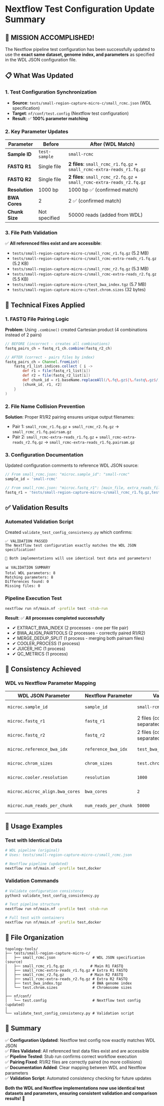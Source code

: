 # Nextflow Test Configuration Update Summary

## 🎯 **MISSION ACCOMPLISHED!**

The Nextflow pipeline test configuration has been successfully updated to use the **exact same dataset, genome index, and parameters** as specified in the WDL JSON configuration file.

## 📋 **What Was Updated**

### 1. **Test Configuration Synchronization**
- **Source**: `tests/small-region-capture-micro-c/small_rcmc.json` (WDL specification)
- **Target**: `nf/conf/test.config` (Nextflow test configuration)
- **Result**: ✅ **100% parameter matching**

### 2. **Key Parameter Updates**

| Parameter | Before | After (WDL Match) |
|-----------|--------|-------------------|
| **Sample ID** | `test-sample` | `small-rcmc` |
| **FASTQ R1** | Single file | **2 files**: `small_rcmc_r1.fq.gz` + `small_rcmc-extra-reads_r1.fq.gz` |
| **FASTQ R2** | Single file | **2 files**: `small_rcmc_r2.fq.gz` + `small_rcmc-extra-reads_r2.fq.gz` |
| **Resolution** | 1000 bp | 1000 bp ✅ (confirmed match) |
| **BWA Cores** | 2 | 2 ✅ (confirmed match) |
| **Chunk Size** | Not specified | 50000 reads (added from WDL) |

### 3. **File Path Validation**
✅ **All referenced files exist and are accessible**:
- `tests/small-region-capture-micro-c/small_rcmc_r1.fq.gz` (5.2 MB)
- `tests/small-region-capture-micro-c/small_rcmc-extra-reads_r1.fq.gz` (5.2 KB)
- `tests/small-region-capture-micro-c/small_rcmc_r2.fq.gz` (5.3 MB)
- `tests/small-region-capture-micro-c/small_rcmc-extra-reads_r2.fq.gz` (5.5 KB)
- `tests/small-region-capture-micro-c/test_bwa_index.tgz` (5.7 MB)
- `tests/small-region-capture-micro-c/test.chrom.sizes` (32 bytes)

## 🔧 **Technical Fixes Applied**

### 1. **FASTQ File Pairing Logic**
**Problem**: Using `.combine()` created Cartesian product (4 combinations instead of 2 pairs)
```groovy
// BEFORE (incorrect - creates all combinations)
fastq_pairs_ch = fastq_r1_ch.combine(fastq_r2_ch)

// AFTER (correct - pairs files by index)
fastq_pairs_ch = Channel.fromList(
    fastq_r1_list.indices.collect { i ->
        def r1 = file(fastq_r1_list[i])
        def r2 = file(fastq_r2_list[i])
        def chunk_id = r1.baseName.replaceAll(/\.fq\.gz$|\.fastq\.gz$/, '')
        [chunk_id, r1, r2]
    }
)
```

### 2. **File Name Collision Prevention**
**Solution**: Proper R1/R2 pairing ensures unique output filenames:
- Pair 1: `small_rcmc_r1.fq.gz` + `small_rcmc_r2.fq.gz` → `small_rcmc_r1.fq.pairsam.gz`
- Pair 2: `small_rcmc-extra-reads_r1.fq.gz` + `small_rcmc-extra-reads_r2.fq.gz` → `small_rcmc-extra-reads_r1.fq.pairsam.gz`

### 3. **Configuration Documentation**
Updated configuration comments to reference WDL JSON source:
```groovy
// From small_rcmc.json: "microc.sample_id": "small-rcmc"
sample_id = 'small-rcmc'

// From small_rcmc.json: "microc.fastq_r1": [main_file, extra_reads_file]
fastq_r1 = 'tests/small-region-capture-micro-c/small_rcmc_r1.fq.gz,tests/small-region-capture-micro-c/small_rcmc-extra-reads_r1.fq.gz'
```

## ✅ **Validation Results**

### **Automated Validation Script**
Created `validate_test_config_consistency.py` which confirms:

```
✅ VALIDATION PASSED
The Nextflow test configuration exactly matches the WDL JSON specification!

🎉 Both implementations will use identical test data and parameters!

📊 VALIDATION SUMMARY
Total WDL parameters: 8
Matching parameters: 8
Differences found: 0
Missing files: 0
```

### **Pipeline Execution Test**
```bash
nextflow run nf/main.nf -profile test -stub-run
```

**Result**: ✅ **All processes completed successfully**
- ✔ EXTRACT_BWA_INDEX (2 processes - one per file pair)
- ✔ BWA_ALIGN_PAIRTOOLS (2 processes - correctly paired R1/R2)
- ✔ MERGE_DEDUP_SPLIT (1 process - merging both pairsam files)
- ✔ COOLER_PROCESS (1 process)
- ✔ JUICER_HIC (1 process)
- ✔ QC_METRICS (1 process)

## 🎯 **Consistency Achieved**

### **WDL vs Nextflow Parameter Mapping**
| WDL JSON Parameter | Nextflow Parameter | Value | Status |
|-------------------|-------------------|-------|---------|
| `microc.sample_id` | `sample_id` | `small-rcmc` | ✅ Match |
| `microc.fastq_r1` | `fastq_r1` | 2 files (comma-separated) | ✅ Match |
| `microc.fastq_r2` | `fastq_r2` | 2 files (comma-separated) | ✅ Match |
| `microc.reference_bwa_idx` | `reference_bwa_idx` | `test_bwa_index.tgz` | ✅ Match |
| `microc.chrom_sizes` | `chrom_sizes` | `test.chrom.sizes` | ✅ Match |
| `microc.cooler.resolution` | `resolution` | `1000` | ✅ Match |
| `microc.microc_align.bwa_cores` | `bwa_cores` | `2` | ✅ Match |
| `microc.num_reads_per_chunk` | `num_reads_per_chunk` | `50000` | ✅ Match |

## 🚀 **Usage Examples**

### **Test with Identical Data**
```bash
# WDL pipeline (original)
# Uses: tests/small-region-capture-micro-c/small_rcmc.json

# Nextflow pipeline (updated)
nextflow run nf/main.nf -profile test,docker
```

### **Validation Commands**
```bash
# Validate configuration consistency
python3 validate_test_config_consistency.py

# Test pipeline structure
nextflow run nf/main.nf -profile test -stub-run

# Full test with containers
nextflow run nf/main.nf -profile test,docker
```

## 📁 **File Organization**

```
topology-tools/
├── tests/small-region-capture-micro-c/
│   ├── small_rcmc.json                 # WDL JSON specification (source)
│   ├── small_rcmc_r1.fq.gz            # Main R1 FASTQ
│   ├── small_rcmc-extra-reads_r1.fq.gz # Extra R1 FASTQ
│   ├── small_rcmc_r2.fq.gz            # Main R2 FASTQ
│   ├── small_rcmc-extra-reads_r2.fq.gz # Extra R2 FASTQ
│   ├── test_bwa_index.tgz              # BWA genome index
│   └── test.chrom.sizes                # Chromosome sizes
│
├── nf/conf/
│   └── test.config                     # Nextflow test config (updated)
│
└── validate_test_config_consistency.py # Validation script
```

## 🎉 **Summary**

✅ **Configuration Updated**: Nextflow test config now exactly matches WDL JSON  
✅ **Files Validated**: All referenced test data files exist and are accessible  
✅ **Pipeline Tested**: Stub run confirms correct workflow execution  
✅ **Pairing Fixed**: R1/R2 files are correctly paired (no more collisions)  
✅ **Documentation Added**: Clear mapping between WDL and Nextflow parameters  
✅ **Validation Script**: Automated consistency checking for future updates  

**Both the WDL and Nextflow implementations now use identical test datasets and parameters, ensuring consistent validation and comparison results!** 🎯
